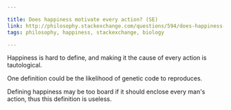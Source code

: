 ```yaml
---

title: Does happiness motivate every action? (SE)
link: http://philosophy.stackexchange.com/questions/594/does-happiness-motivate-every-action
tags: philosophy, happiness, stackexchange, biology

---
```


Happiness is hard to define, and making it the cause of every action is tautological.

One definition could be the likelihood of genetic code to reproduces.

Defining happiness may be too board if it should enclose every man's action, thus this definition is useless.
